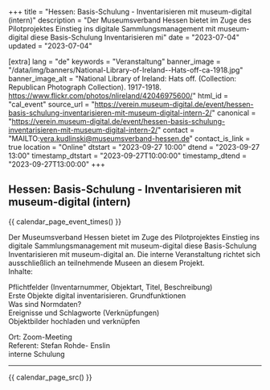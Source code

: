 +++
title = "Hessen: Basis-Schulung - Inventarisieren mit museum-digital (intern)"
description = "Der Museumsverband Hessen bietet im Zuge des Pilotprojektes Einstieg ins digitale Sammlungsmanagement mit museum-digital diese Basis-Schulung Inventarisieren mi"
date = "2023-07-04"
updated = "2023-07-04"

[extra]
lang = "de"
keywords = "Veranstaltung"
banner_image = "/data/img/banners/National-Library-of-Ireland--Hats-off-ca-1918.jpg"
banner_image_alt = "National Library of Ireland:  Hats off. (Collection: Republican Photograph Collection). 1917-1918. https://www.flickr.com/photos/nlireland/42046975600/"
html_id = "cal_event"
source_url = "https://verein.museum-digital.de/event/hessen-basis-schulung-inventarisieren-mit-museum-digital-intern-2/"
canonical = "https://verein.museum-digital.de/event/hessen-basis-schulung-inventarisieren-mit-museum-digital-intern-2/"
contact = "MAILTO:vera.kudlinski@museumsverband-hessen.de"
contact_is_link = true
location = "Online"
dtstart = "2023-09-27 10:00"
dtend = "2023-09-27 13:00"
timestamp_dtstart = "2023-09-27T10:00:00"
timestamp_dtend = "2023-09-27T13:00:00"
+++

## Hessen: Basis-Schulung - Inventarisieren mit museum-digital (intern)

{{ calendar_page_event_times() }}

Der Museumsverband Hessen bietet im Zuge des Pilotprojektes Einstieg ins digitale Sammlungsmanagement mit museum-digital diese Basis-Schulung Inventarisieren mit museum-digital an. Die interne Veranstaltung richtet sich ausschließlich an teilnehmende Museen an diesem Projekt. <br />
Inhalte: 

Pflichtfelder (Inventarnummer, Objektart, Titel, Beschreibung)<br />
Erste Objekte digital inventarisieren. Grundfunktionen<br />
Was sind Normdaten?<br />
Ereignisse und Schlagworte (Verknüpfungen)<br />
Objektbilder hochladen und verknüpfen

Ort: Zoom-Meeting<br />
Referent: Stefan Rohde- Enslin<br />
interne Schulung

----

{{ calendar_page_src() }}